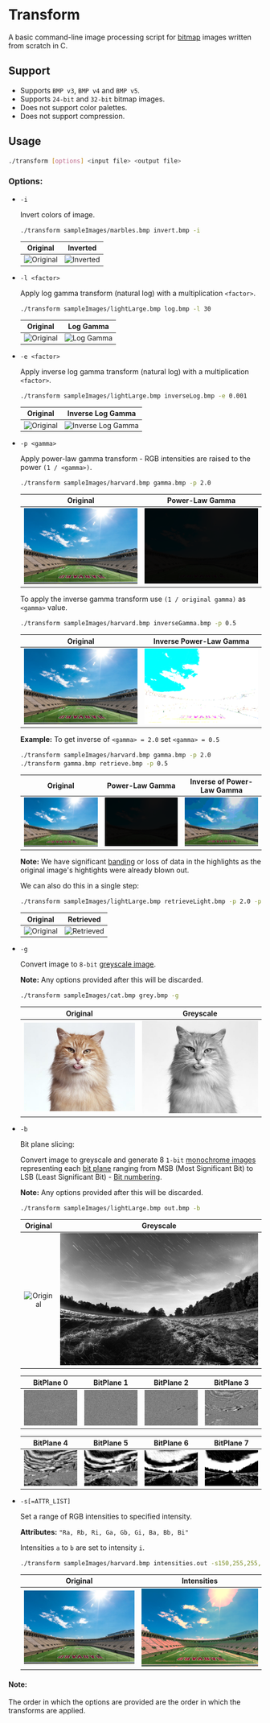 # Transform
A basic command-line image processing script for [bitmap](https://en.wikipedia.org/wiki/BMP_file_format) images written from scratch in C.

## Support
* Supports `BMP v3`, `BMP v4` and `BMP v5`.
* Supports `24-bit` and `32-bit` bitmap images.
* Does not support color palettes.
* Does not support compression.

## Usage 
```bash
./transform [options] <input file> <output file>
```
### Options:
* `-i` 

  Invert colors of image.
  ```bash
  ./transform sampleImages/marbles.bmp invert.bmp -i
  ```
  | Original | Inverted |
  |:--------:|:--------:|
  | ![Original](sampleImages/marbles.bmp) | ![Inverted](assets/invert.bmp) |
* `-l <factor>`

  Apply log gamma transform (natural log) with a multiplication `<factor>`.
  ```bash
  ./transform sampleImages/lightLarge.bmp log.bmp -l 30
  ```
  | Original | Log Gamma |
  |:--------:|:--------:|
  | ![Original](sampleImages/lightLarge.bmp) | ![Log Gamma](assets/log.bmp) |
* `-e <factor>`

  Apply inverse log gamma transform (natural log) with a multiplication `<factor>`.
  ```bash
  ./transform sampleImages/lightLarge.bmp inverseLog.bmp -e 0.001
  ```
  | Original | Inverse Log Gamma |
  |:--------:|:--------:|
  | ![Original](sampleImages/lightLarge.bmp) | ![Inverse Log Gamma](assets/inverseLog.bmp) |
* `-p <gamma>`

  Apply power-law gamma transform - RGB intensities are raised to the power `(1 / <gamma>)`.
  ```bash
  ./transform sampleImages/harvard.bmp gamma.bmp -p 2.0 
  ```
  | Original | Power-Law Gamma |
  |:--------:|:---------------:|
  | ![Original](sampleImages/harvard.bmp) | ![Power-Law Gamma](assets/gamma.bmp) |
  
  To apply the inverse gamma transform use `(1 / original gamma)` as `<gamma>` value.
 
  ```bash
  ./transform sampleImages/harvard.bmp inverseGamma.bmp -p 0.5
  ```
  | Original | Inverse Power-Law Gamma |
  |:--------:|:--------:|
  | ![Original](sampleImages/harvard.bmp) | ![Inverse Power-Law Gamma](assets/inverseGamma.bmp) |
  
  **Example:** To get inverse of `<gamma> = 2.0` set `<gamma> = 0.5`
  ```bash
  ./transform sampleImages/harvard.bmp gamma.bmp -p 2.0 
  ./transform gamma.bmp retrieve.bmp -p 0.5 
  ```
  | Original | Power-Law Gamma | Inverse of Power-Law Gamma |
  |:--------:|:---------------:|:--------------------------:|
  | ![Original](sampleImages/harvard.bmp) | ![Power-Law Gamma](assets/gamma.bmp) | ![Inverse](assets/retrieve.bmp) |
  
  **Note:** We have significant [banding](https://en.wikipedia.org/wiki/Colour_banding) or loss of data in the highlights as the original image's hightights were already blown out.
  
  We can also do this in a single step:
  ```bash
  ./transform sampleImages/lightLarge.bmp retrieveLight.bmp -p 2.0 -p 0.5
  ```
  | Original | Retrieved |
  |:--------:|:---------:|
  | ![Original](sampleImages/lightLarge.bmp) | ![Retrieved](assets/retrieveLight.bmp) |
* `-g`
  
  Convert image to `8-bit` [greyscale image](https://en.wikipedia.org/wiki/Grayscale).
  
  **Note:** Any options provided after this will be discarded.
  ```bash
  ./transform sampleImages/cat.bmp grey.bmp -g
  ```
  | Original | Greyscale |
  |:--------:|:--------:|
  | ![Original](sampleImages/cat.bmp) | ![Power-Law Gamma](assets/grey.bmp) |
* `-b`
  
  Bit plane slicing:
  
  Convert image to greyscale and generate 8 `1-bit` [monochrome images](https://en.wikipedia.org/wiki/Monochrome) representing each [bit plane](https://en.wikipedia.org/wiki/Bit_plane) ranging from MSB (Most Significant Bit) to LSB (Least Significant Bit) - [Bit numbering](https://en.wikipedia.org/wiki/Bit_numbering).
  
  **Note:** Any options provided after this will be discarded.
  ```bash
  ./transform sampleImages/lightLarge.bmp out.bmp -b
  ```
  | Original | Greyscale |
  |:--------:|:--------:|
  | ![Original](sampleImages/lightLarge.bmp) | ![Greyscale](assets/bitPlaneSlicing/out.bmp) |
  
  | BitPlane 0 | BitPlane 1 | BitPlane 2 | BitPlane 3 |
  |:----------:|:----------:|:----------:|:----------:|
  | ![0](assets/bitPlaneSlicing/bitPlane0_out.bmp) | ![1](assets/bitPlaneSlicing/bitPlane1_out.bmp) | ![2](assets/bitPlaneSlicing/bitPlane2_out.bmp) | ![3](assets/bitPlaneSlicing/bitPlane3_out.bmp) |
  
  | BitPlane 4 | BitPlane 5 | BitPlane 6 | BitPlane 7 |
  |:----------:|:----------:|:----------:|:----------:|
  | ![4](assets/bitPlaneSlicing/bitPlane4_out.bmp) | ![5](assets/bitPlaneSlicing/bitPlane5_out.bmp) | ![6](assets/bitPlaneSlicing/bitPlane6_out.bmp) | ![7](assets/bitPlaneSlicing/bitPlane7_out.bmp) |
  
* `-s[=ATTR_LIST]`

  Set a range of RGB intensities to specified intensity.
  
  **Attributes:** `"Ra, Rb, Ri, Ga, Gb, Gi, Ba, Bb, Bi"`
  
  Intensities `a` to `b` are set to intensity `i`.
  ```bash
  ./transform sampleImages/harvard.bmp intensities.out -s150,255,255,50,100,100,200,255,200
  ```
  | Original | Intensities |
  |:--------:|:--------:|
  | ![Original](sampleImages/harvard.bmp) | ![Intensities](assets/intensities.bmp) |
#### Note:
The order in which the options are provided are the order in which the transforms are applied.
